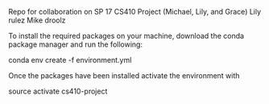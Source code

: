 

Repo for collaboration on SP 17 CS410 Project (Michael, Lily, and Grace) Lily rulez Mike droolz

To install the required packages on your machine, download the conda package manager and run the following:

conda env create -f environment.yml

Once the packages have been installed activate the environment with

source activate cs410-project